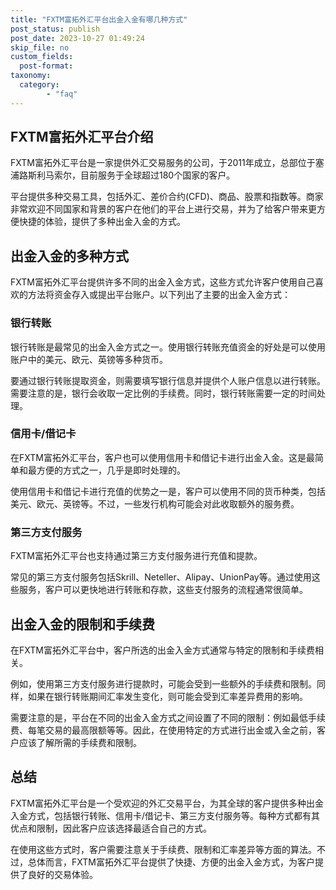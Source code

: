 ```yaml
---
title: "FXTM富拓外汇平台出金入金有哪几种方式"
post_status: publish
post_date: 2023-10-27 01:49:24
skip_file: no
custom_fields: 
  post-format: 
taxonomy:
  category:
        - "faq"
---
```


## FXTM富拓外汇平台介绍

FXTM富拓外汇平台是一家提供外汇交易服务的公司，于2011年成立，总部位于塞浦路斯利马索尔，目前服务于全球超过180个国家的客户。

平台提供多种交易工具，包括外汇、差价合约(CFD)、商品、股票和指数等。商家非常欢迎不同国家和背景的客户在他们的平台上进行交易，并为了给客户带来更方便快捷的体验，提供了多种出金入金的方式。

## 出金入金的多种方式

FXTM富拓外汇平台提供许多不同的出金入金方式，这些方式允许客户使用自己喜欢的方法将资金存入或提出平台账户。以下列出了主要的出金入金方式：

### 银行转账

银行转账是最常见的出金入金方式之一。使用银行转账充值资金的好处是可以使用账户中的美元、欧元、英镑等多种货币。

要通过银行转账提取资金，则需要填写银行信息并提供个人账户信息以进行转账。需要注意的是，银行会收取一定比例的手续费。同时，银行转账需要一定的时间处理。

### 信用卡/借记卡

在FXTM富拓外汇平台，客户也可以使用信用卡和借记卡进行出金入金。这是最简单和最方便的方式之一，几乎是即时处理的。

使用信用卡和借记卡进行充值的优势之一是，客户可以使用不同的货币种类，包括美元、欧元、英镑等。不过，一些发行机构可能会对此收取额外的服务费。

### 第三方支付服务

FXTM富拓外汇平台也支持通过第三方支付服务进行充值和提款。

常见的第三方支付服务包括Skrill、Neteller、Alipay、UnionPay等。通过使用这些服务，客户可以更快地进行转账和存款，这些支付服务的流程通常很简单。

## 出金入金的限制和手续费

在FXTM富拓外汇平台中，客户所选的出金入金方式通常与特定的限制和手续费相关。

例如，使用第三方支付服务进行提款时，可能会受到一些额外的手续费和限制。同样，如果在银行转账期间汇率发生变化，则可能会受到汇率差异费用的影响。

需要注意的是，平台在不同的出金入金方式之间设置了不同的限制：例如最低手续费、每笔交易的最高限额等等。因此，在使用特定的方式进行出金或入金之前，客户应该了解所需的手续费和限制。

## 总结

FXTM富拓外汇平台是一个受欢迎的外汇交易平台，为其全球的客户提供多种出金入金方式，包括银行转账、信用卡/借记卡、第三方支付服务等。每种方式都有其优点和限制，因此客户应该选择最适合自己的方式。

在使用这些方式时，客户需要注意关于手续费、限制和汇率差异等方面的算法。不过，总体而言，FXTM富拓外汇平台提供了快捷、方便的出金入金方式，为客户提供了良好的交易体验。
